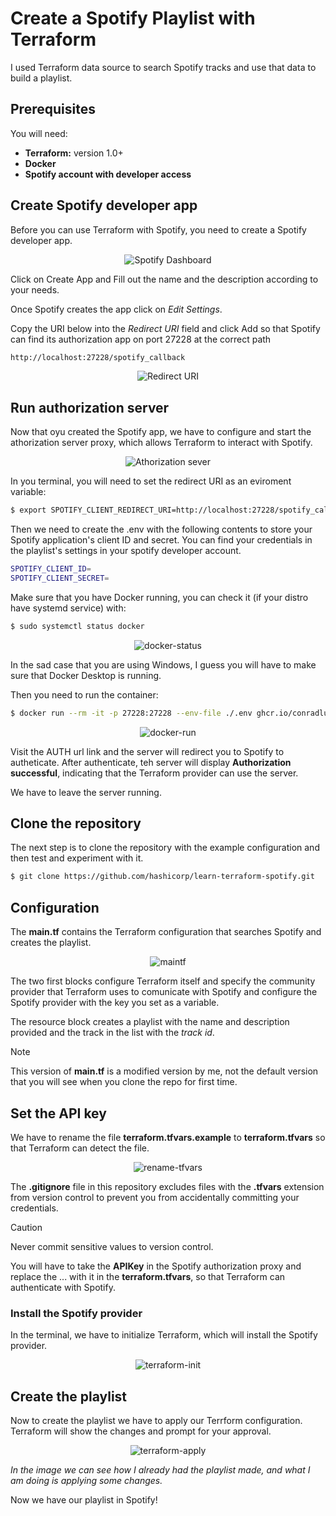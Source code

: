 # Create a Spotify Playlist with Terraform
I used Terraform data source to search Spotify tracks and use that data to build a playlist.

## Prerequisites
You will need:

- **Terraform:** version 1.0+
- **Docker**
- **Spotify account with developer access**


## Create Spotify developer app
Before you can use Terraform with Spotify, you need to create a Spotify developer app.

<div align="center">
    <img src="assets/images/spotify-dashboard.png" alt="Spotify Dashboard" />
</div>


Click on Create App and Fill out the name and the description according to your needs.

Once Spotify creates the app click on *Edit Settings*.

Copy the URI below into the *Redirect URI* field and click Add so that Spotify can find its authorization app on port 27228 at the correct path


```sh
http://localhost:27228/spotify_callback
```


<div align="center">
    <img src="assets/images/redirect-uri.png" alt="Redirect URI" />
</div>


## Run authorization server
Now that oyu created the Spotify app, we have to configure and start the athorization server proxy, which allows Terraform to interact with Spotify.

<div align="center">
    <img src="assets/images/proxy.png" alt="Athorization sever" />
</div>

In you terminal, you will need to set the redirect URI as an eviroment variable:

```sh
$ export SPOTIFY_CLIENT_REDIRECT_URI=http://localhost:27228/spotify_callback
```

Then we need to create the .env with the following contents to store your Spotify application's client ID and secret. You can find your credentials in the playlist's settings in your spotify developer account.

```sh
SPOTIFY_CLIENT_ID=
SPOTIFY_CLIENT_SECRET=
```

Make sure that you have Docker running, you can check it (if your distro have systemd service) with:

```sh
$ sudo systemctl status docker
```

<div align="center">
    <img src="assets/images/docker-status.png" alt="docker-status" />
</div>

In the sad case that you are using Windows, I guess you will have to make sure that Docker Desktop is running.


Then you need to run the container:

```sh
$ docker run --rm -it -p 27228:27228 --env-file ./.env ghcr.io/conradludgate/spotify-auth-proxy
```

<div align="center">
    <img src="assets/images/docker-run3.png" alt="docker-run" />
</div>

Visit the AUTH url link and the server will redirect you to Spotify to autheticate. After authenticate, teh server will display **Authorization successful**, indicating that the Terraform provider can use the server.

We have to leave the server running.

## Clone the repository

The next step is to clone the repository with the example configuration and then test and experiment with it.


```sh
$ git clone https://github.com/hashicorp/learn-terraform-spotify.git
```

## Configuration

The **main.tf** contains the Terraform configuration that searches Spotify and creates the playlist. 

<div align="center">
    <img src="assets/images/maintf.png" alt="maintf" />
</div>

The two first blocks configure Terraform itself and specify the community provider that Terraform uses to comunicate with Spotify and configure the Spotify provider with the key you set as a variable.

The resource block creates a playlist with the name and description provided and the track in the list with the *track id*.

>[!NOTE]
> This version of **main.tf** is a modified version by me, not the default version that you will see when you clone the repo for first time.

## Set the API key

We have to rename the file **terraform.tfvars.example** to **terraform.tfvars** so that Terraform can detect the file.

<div align="center">
    <img src="assets/images/rename.png" alt="rename-tfvars" />
</div>

The **.gitignore** file in this repository excludes files with the **.tfvars** extension from version control to prevent you from accidentally committing your credentials.

>[!CAUTION]
> Never commit sensitive values to version control.

You will have to take the **APIKey** in the Spotify authorization proxy and replace the ... with it in the **terraform.tfvars**, so that Terraform can authenticate with Spotify.

### Install the Spotify provider

In the terminal, we have to initialize Terraform, which will install the Spotify provider.

<div align="center">
    <img src="assets/images/terraform-init.png" alt="terraform-init" />
</div>

## Create the playlist

Now to create the playlist we have to apply our Terrform configuration. Terraform will show the changes and prompt for your approval.

<div align="center">
    <img src="assets/images/terraform-apply.png" alt="terraform-apply" />
</div>

*In the image we can see how I already had the playlist made, and what I am doing is applying some changes.*

Now we have our playlist in Spotify!